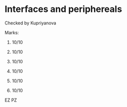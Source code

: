 # Interfaces and periphereals

Checked by Kupriyanova

Marks:

1. 10/10

2. 10/10

3. 10/10

4. 10/10

5. 10/10

6. 10/10

EZ PZ
